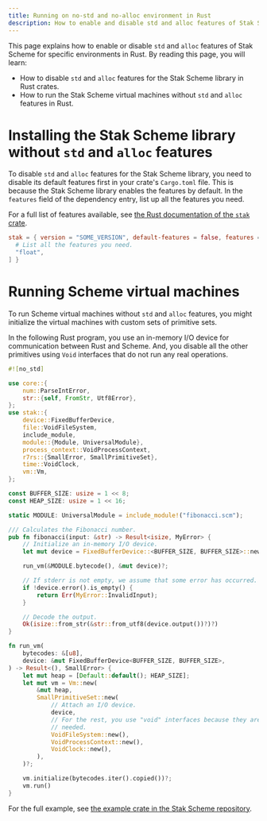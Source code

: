 ```yaml
---
title: Running on no-std and no-alloc environment in Rust
description: How to enable and disable std and alloc features of Stak Scheme for specific environments in Rust
---
```


This page explains how to enable or disable `std` and `alloc` features of Stak Scheme for specific environments in Rust. By reading this page, you will learn:

- How to disable `std` and `alloc` features for the Stak Scheme library in Rust crates.
- How to run the Stak Scheme virtual machines without `std` and `alloc` features in Rust.

# Installing the Stak Scheme library without `std` and `alloc` features

To disable `std` and `alloc` features for the Stak Scheme library, you need to disable its default features first in your crate's `Cargo.toml` file. This is because the Stak Scheme library enables the features by default. In the `features` field of the dependency entry, list up all the features you need.

For a full list of features available, see [the Rust documentation of the `stak` crate](https://docs.rs/stak).

```toml
stak = { version = "SOME_VERSION", default-features = false, features = [
  # List all the features you need.
  "float",
] }
```

# Running Scheme virtual machines

To run Scheme virtual machines without `std` and `alloc` features, you might initialize the virtual machines with custom sets of primitive sets.

In the following Rust program, you use an in-memory I/O device for communication between Rust and Scheme. And, you disable all the other primitives using `Void` interfaces that do not run any real operations.

```rust
#![no_std]

use core::{
    num::ParseIntError,
    str::{self, FromStr, Utf8Error},
};
use stak::{
    device::FixedBufferDevice,
    file::VoidFileSystem,
    include_module,
    module::{Module, UniversalModule},
    process_context::VoidProcessContext,
    r7rs::{SmallError, SmallPrimitiveSet},
    time::VoidClock,
    vm::Vm,
};

const BUFFER_SIZE: usize = 1 << 8;
const HEAP_SIZE: usize = 1 << 16;

static MODULE: UniversalModule = include_module!("fibonacci.scm");

/// Calculates the Fibonacci number.
pub fn fibonacci(input: &str) -> Result<isize, MyError> {
    // Initialize an in-memory I/O device.
    let mut device = FixedBufferDevice::<BUFFER_SIZE, BUFFER_SIZE>::new(input.as_bytes());

    run_vm(&MODULE.bytecode(), &mut device)?;

    // If stderr is not empty, we assume that some error has occurred.
    if !device.error().is_empty() {
        return Err(MyError::InvalidInput);
    }

    // Decode the output.
    Ok(isize::from_str(&str::from_utf8(device.output())?)?)
}

fn run_vm(
    bytecodes: &[u8],
    device: &mut FixedBufferDevice<BUFFER_SIZE, BUFFER_SIZE>,
) -> Result<(), SmallError> {
    let mut heap = [Default::default(); HEAP_SIZE];
    let mut vm = Vm::new(
        &mut heap,
        SmallPrimitiveSet::new(
            // Attach an I/O device.
            device,
            // For the rest, you use "void" interfaces because they are not
            // needed.
            VoidFileSystem::new(),
            VoidProcessContext::new(),
            VoidClock::new(),
        ),
    )?;

    vm.initialize(bytecodes.iter().copied())?;
    vm.run()
}
```

For the full example, see [the example crate in the Stak Scheme repository](https://github.com/raviqqe/stak/blob/main/examples).
